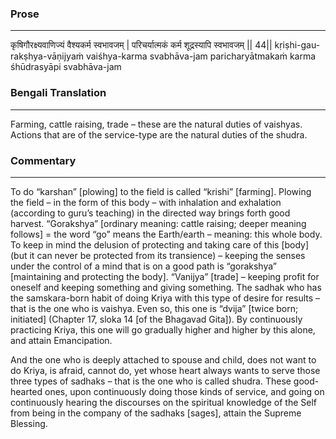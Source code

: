 ### Prose 
 --- 
कृषिगौरक्ष्यवाणिज्यं वैश्यकर्म स्वभावजम् |
परिचर्यात्मकं कर्म शूद्रस्यापि स्वभावजम् || 44||
kṛiṣhi-gau-rakṣhya-vāṇijyaṁ vaiśhya-karma svabhāva-jam
paricharyātmakaṁ karma śhūdrasyāpi svabhāva-jam

### Bengali Translation 
 --- 
Farming, cattle raising, trade – these are the natural duties of vaishyas. Actions that are of the service-type are the natural duties of the shudra.

### Commentary 
 --- 
To do “karshan” [plowing] to the field is called “krishi” [farming]. Plowing the field – in the form of this body – with inhalation and exhalation (according to guru’s teaching) in the directed way brings forth good harvest. “Gorakshya” [ordinary meaning: cattle raising; deeper meaning follows] = the word “go” means the Earth/earth – meaning: this whole body. To keep in mind the delusion of protecting and taking care of this [body] (but it can never be protected from its transience) – keeping the senses under the control of a mind that is on a good path is “gorakshya” [maintaining and protecting the body]. “Vanijya” [trade] – keeping profit for oneself and keeping something and giving something. The sadhak who has the samskara-born habit of doing Kriya with this type of desire for results – that is the one who is vaishya. Even so, this one is “dvija” [twice born; initiated] (Chapter 17, sloka 14 [of the Bhagavad Gita]). By continuously practicing Kriya, this one will go gradually higher and higher by this alone, and attain Emancipation.

And the one who is deeply attached to spouse and child, does not want to do Kriya, is afraid, cannot do, yet whose heart always wants to serve those three types of sadhaks – that is the one who is called shudra. These good-hearted ones, upon continuously doing those kinds of service, and going on continuously hearing the discourses on the spiritual knowledge of the Self from being in the company of the sadhaks [sages], attain the Supreme Blessing.
